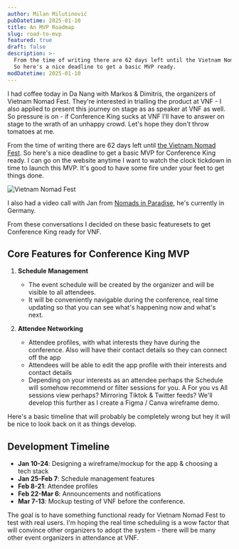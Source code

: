 ```yaml
---
author: Milan Milutinović
pubDatetime: 2025-01-10
title: An MVP Roadmap
slug: road-to-mvp
featured: true
draft: false
description: >-
  From the time of writing there are 62 days left until the Vietnam Nomad Fest.
  So here's a nice deadline to get a basic MVP ready.
modDatetime: 2025-01-10
---
```


I had coffee today in Da Nang with Markos & Dimitris, the organizers of Vietnam Nomad Fest. They're interested in trialling the product at VNF - I also applied to present this journey on stage as as speaker at VNF as well. So pressure is on - if Conference King sucks at VNF I'll have to answer on stage to the wrath of an unhappy crowd. Let's hope they don't throw tomatoes at me.

From the time of writing there are 62 days left until <a href="https://www.vietnamnomadfest.com" target="_blank">the Vietnam Nomad Fest</a>. So here's a nice deadline to get a basic MVP for Conference King ready. I can go on the website anytime I want to watch the clock tickdown in time to launch this MVP. It's good to have some fire under your feet to get things done.

<img src="/assets/vnf.jpg" alt="Vietnam Nomad Fest">

I also had a video call with Jan from <a href="https://nomads-in-paradise.com/" target="_blank">Nomads in Paradise</a>, he's currently in Germany.

From these conversations I decided on these basic featuresets to get Conference King ready for VNF.

## Core Features for Conference King MVP

1. **Schedule Management**
   - The event schedule will be created by the organizer and will be visible to all attendees. 
   - It will be conveniently navigable during the conference, real time updating so that you can see what's happening now and what's next.

2. **Attendee Networking**
   - Attendee profiles, with what interests they have during the conference. Also will have their contact details so they can connect off the app
   - Attendees will be able to edit the app profile with their interests and contact details
   - Depending on your interests as an attendee perhaps the Schedule will somehow recommend or filter sessions for you. A For you vs All sessions view perhaps? Mirroring Tiktok & Twitter feeds? We'll develop this further as I create a Figma / Canva wireframe demo.

Here's a basic timeline that will probably be completely wrong but hey it will be nice to look back on it as things develop.

## Development Timeline

- **Jan 10-24**: Designing a wireframe/mockup for the app & choosing a tech stack
- **Jan 25-Feb 7**: Schedule management features  
- **Feb 8-21**: Attendee profiles
- **Feb 22-Mar 6**: Announcements and notifications
- **Mar 7-13**: Mockup testing of VNF before the conference. 

The goal is to have something functional ready for Vietnam Nomad Fest to test with real users. I'm hoping the real time scheduling is a wow factor that will convince other organizers to adopt the system - there will be many other event organizers in attendance at VNF.
